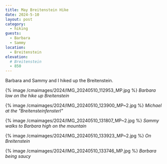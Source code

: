 ```yaml
---
title: May Breitenstein Hike
date: 2024-5-10
layout: post
category:
  - hiking
guests:
  - Barbara
  - Sammy
location:
  - Breitenstein
elevation:
  # Breitenstein
  - 850
---
```


Barbara and Sammy and I hiked up the Breitenstein.

{% image /cmaimages/2024/IMG_20240510_112953_MP.jpg %}
*Barbara low on the hike up Breitenstein*

{% image /cmaimages/2024/IMG_20240510_123900_MP~2.jpg %}
*Michael at the "Breitensteinfensterl"*

{% image /cmaimages/2024/IMG_20240510_131807_MP~2.jpg %}
*Sammy walks to Barbara high on the mountain*

{% image /cmaimages/2024/IMG_20240510_133923_MP~2.jpg %}
*On Breitenstein*

{% image /cmaimages/2024/IMG_20240510_133746_MP.jpg %}
*Barbara being saucy*
